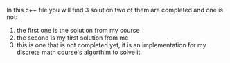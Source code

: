 In this c++ file you will find 3 solution two of them are completed and one is not: 
  1) the first one is the solution from my course
  2) the second is my first solution from me
  3) this is one that is not completed yet, it is an implementation for my discrete math course's algorthim to solve it.
